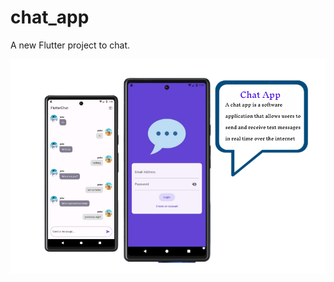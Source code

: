 # chat_app

A new Flutter project to chat.

![Alt text](https://github.com/ihsan7770/chat_app/blob/3f307fed53d3a98794f5fd2bec3e5d755d42039c/chatapp.png)

